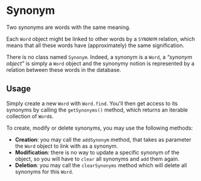 Synonym
=======

Two synonyms are words with the same meaning.

Each `Word` object might be linked to other words by a `SYNONYM` relation, which means that all these words have (approximately) the same signification.

There is no class named `Synonym`. Indeed, a synonym is a `Word`, a _“synonym object”_ is simply a `Word` object and the synonymy notion is represented by a relation between these words in the database.

Usage
-----

Simply create a new `Word` with `Word.find`.
You'll then get access to its synonyms by calling the `getSynonyms()` method, which returns an iterable collection of `Word`s.

To create, modify or delete synonyms, you may use the following methods:

* **Creation**: you may call the `addSynonym` method, that takes as parameter the `Word` object to link with as a synonym.
* **Modification**: there is no way to update a specific synonym of the object, so you will have to `clear` all synonyms and `add` them again.
* **Deletion**: you may call the `clearSynonyms` method which will delete all synonyms for this `Word`.
